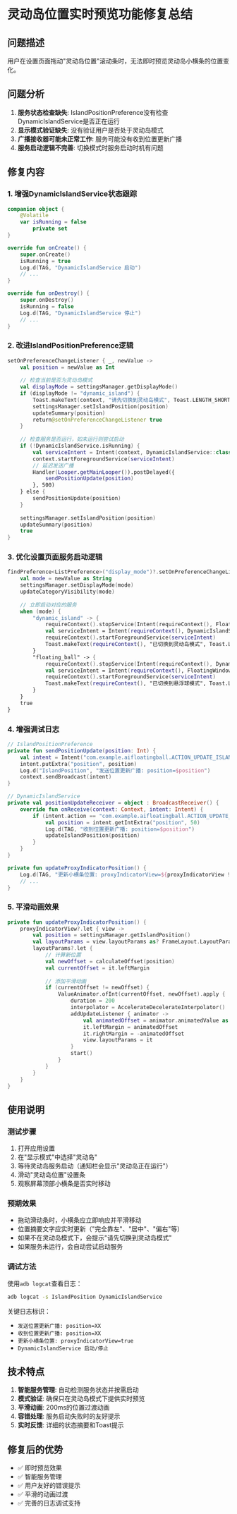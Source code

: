 # 灵动岛位置实时预览功能修复总结

## 问题描述
用户在设置页面拖动"灵动岛位置"滚动条时，无法即时预览灵动岛小横条的位置变化。

## 问题分析
1. **服务状态检查缺失**: IslandPositionPreference没有检查DynamicIslandService是否正在运行
2. **显示模式验证缺失**: 没有验证用户是否处于灵动岛模式
3. **广播接收器可能未正常工作**: 服务可能没有收到位置更新广播
4. **服务启动逻辑不完善**: 切换模式时服务启动时机有问题

## 修复内容

### 1. 增强DynamicIslandService状态跟踪
```kotlin
companion object {
    @Volatile
    var isRunning = false
        private set
}

override fun onCreate() {
    super.onCreate()
    isRunning = true
    Log.d(TAG, "DynamicIslandService 启动")
    // ...
}

override fun onDestroy() {
    super.onDestroy()
    isRunning = false
    Log.d(TAG, "DynamicIslandService 停止")
    // ...
}
```

### 2. 改进IslandPositionPreference逻辑
```kotlin
setOnPreferenceChangeListener { _, newValue ->
    val position = newValue as Int
    
    // 检查当前是否为灵动岛模式
    val displayMode = settingsManager.getDisplayMode()
    if (displayMode != "dynamic_island") {
        Toast.makeText(context, "请先切换到灵动岛模式", Toast.LENGTH_SHORT).show()
        settingsManager.setIslandPosition(position)
        updateSummary(position)
        return@setOnPreferenceChangeListener true
    }
    
    // 检查服务是否运行，如未运行则尝试启动
    if (!DynamicIslandService.isRunning) {
        val serviceIntent = Intent(context, DynamicIslandService::class.java)
        context.startForegroundService(serviceIntent)
        // 延迟发送广播
        Handler(Looper.getMainLooper()).postDelayed({
            sendPositionUpdate(position)
        }, 500)
    } else {
        sendPositionUpdate(position)
    }
    
    settingsManager.setIslandPosition(position)
    updateSummary(position)
    true
}
```

### 3. 优化设置页面服务启动逻辑
```kotlin
findPreference<ListPreference>("display_mode")?.setOnPreferenceChangeListener { _, newValue ->
    val mode = newValue as String
    settingsManager.setDisplayMode(mode)
    updateCategoryVisibility(mode)
    
    // 立即启动对应的服务
    when (mode) {
        "dynamic_island" -> {
            requireContext().stopService(Intent(requireContext(), FloatingWindowService::class.java))
            val serviceIntent = Intent(requireContext(), DynamicIslandService::class.java)
            requireContext().startForegroundService(serviceIntent)
            Toast.makeText(requireContext(), "已切换到灵动岛模式", Toast.LENGTH_SHORT).show()
        }
        "floating_ball" -> {
            requireContext().stopService(Intent(requireContext(), DynamicIslandService::class.java))
            val serviceIntent = Intent(requireContext(), FloatingWindowService::class.java)
            requireContext().startForegroundService(serviceIntent)
            Toast.makeText(requireContext(), "已切换到悬浮球模式", Toast.LENGTH_SHORT).show()
        }
    }
    true
}
```

### 4. 增强调试日志
```kotlin
// IslandPositionPreference
private fun sendPositionUpdate(position: Int) {
    val intent = Intent("com.example.aifloatingball.ACTION_UPDATE_ISLAND_POSITION")
    intent.putExtra("position", position)
    Log.d("IslandPosition", "发送位置更新广播: position=$position")
    context.sendBroadcast(intent)
}

// DynamicIslandService
private val positionUpdateReceiver = object : BroadcastReceiver() {
    override fun onReceive(context: Context, intent: Intent) {
        if (intent.action == "com.example.aifloatingball.ACTION_UPDATE_ISLAND_POSITION") {
            val position = intent.getIntExtra("position", 50)
            Log.d(TAG, "收到位置更新广播: position=$position")
            updateIslandPosition(position)
        }
    }
}

private fun updateProxyIndicatorPosition() {
    Log.d(TAG, "更新小横条位置: proxyIndicatorView=${proxyIndicatorView != null}")
    // ...
}
```

### 5. 平滑动画效果
```kotlin
private fun updateProxyIndicatorPosition() {
    proxyIndicatorView?.let { view ->
        val position = settingsManager.getIslandPosition()
        val layoutParams = view.layoutParams as? FrameLayout.LayoutParams
        layoutParams?.let {
            // 计算新位置
            val newOffset = calculateOffset(position)
            val currentOffset = it.leftMargin
            
            // 添加平滑动画
            if (currentOffset != newOffset) {
                ValueAnimator.ofInt(currentOffset, newOffset).apply {
                    duration = 200
                    interpolator = AccelerateDecelerateInterpolator()
                    addUpdateListener { animator ->
                        val animatedOffset = animator.animatedValue as Int
                        it.leftMargin = animatedOffset
                        it.rightMargin = -animatedOffset
                        view.layoutParams = it
                    }
                    start()
                }
            }
        }
    }
}
```

## 使用说明

### 测试步骤
1. 打开应用设置
2. 在"显示模式"中选择"灵动岛"
3. 等待灵动岛服务启动（通知栏会显示"灵动岛正在运行"）
4. 滑动"灵动岛位置"设置条
5. 观察屏幕顶部小横条是否实时移动

### 预期效果
- 拖动滑动条时，小横条应立即响应并平滑移动
- 位置摘要文字应实时更新（"完全靠左"、"居中"、"偏右"等）
- 如果不在灵动岛模式下，会提示"请先切换到灵动岛模式"
- 如果服务未运行，会自动尝试启动服务

### 调试方法
使用`adb logcat`查看日志：
```bash
adb logcat -s IslandPosition DynamicIslandService
```

关键日志标识：
- `发送位置更新广播: position=XX`
- `收到位置更新广播: position=XX`
- `更新小横条位置: proxyIndicatorView=true`
- `DynamicIslandService 启动/停止`

## 技术特点
1. **智能服务管理**: 自动检测服务状态并按需启动
2. **模式验证**: 确保只在灵动岛模式下提供实时预览
3. **平滑动画**: 200ms的位置过渡动画
4. **容错处理**: 服务启动失败时的友好提示
5. **实时反馈**: 详细的状态摘要和Toast提示

## 修复后的优势
- ✅ 即时预览效果
- ✅ 智能服务管理
- ✅ 用户友好的错误提示
- ✅ 平滑的动画过渡
- ✅ 完善的日志调试支持 